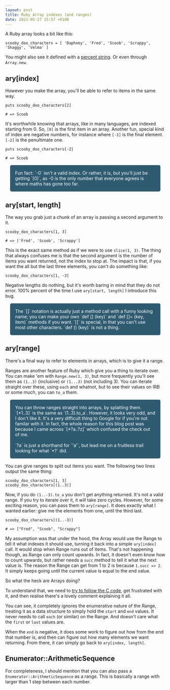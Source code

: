```yaml
---
layout: post
title: Ruby Array indexes (and ranges)
date: 2021-05-27 15:57 +0100
---
```


A Ruby array looks a bit like this:

```
scooby_doo_characters = [ 'Daphney', 'Fred', 'Scoob', 'Scrappy', 'Shaggy', 'Velma' ]
```

You might also see it defined with a [percent string][percent]. Or even through `Array.new`.

## ary[index]

However you make the array, you'll be able to refer to items in the same way.

```
puts scooby_doo_characters[2]

# => Scoob
```

It's worthwhile knowing that arrays, like in many languages, are indexed starting from 0. So, `[0]` is the first item in an array. Another fun, special kind of index are negative numbers, for instance where `[-1]` is the final element. `[-2]` is the penultimate one.

```
puts scooby_doo_characters[-2]

# => Scoob
```

<div style="border: 1px dashed #2f5b71; background-color: #2f5b71; border-radius: 5px; margin: 15px; padding: 15px; color: white;">
Fun fact: `-0` isn't a valid index. Or rather, it is, but you'll just be getting `[0]`, as -0 is the only number that everyone agrees is where maths has gone too far.
</div>

## ary[start, length]

The way you grab just a chunk of an array is passing a second argument to it.

```
scooby_doo_characters[1, 3]

# => ['Fred', 'Scoob', 'Scrappy']
```

This is the exact same method as if we were to use `slice(1, 3)`. The thing that always confuses me is that the second argument is the number of items you want returned, not the index to stop at. The impact is that, if you want the all but the last three elements, you can't do something like:

```
scooby_doo_characters[1, -3]
```

Negative lengths do nothing, but it's worth baring in mind that they do not error. 100% percent of the time I use `ary[start, length]` I introduce this bug.

<div style="border: 1px dashed #2f5b71; background-color: #2f5b71; border-radius: 5px; margin: 15px; padding: 15px; color: white;">
The `[]` notation is actually just a method call with a funny looking name; you can make your own `def [] (key)` and `def []= (key, item)` methods if you want. `[]` is special, in that you can't use most other characters. `def () (key)` is not a thing.
</div>

## ary[range]

There's a final way to refer to elements in arrays, which is to give it a range.

Ranges are another feature of Ruby which give you a thing to iterate over. You can make 'em with `Range.new(1, 3)`, but more frequently you'll see them as `(1..3)` (inclusive) or `(1...3)` (not including 3). You can iterate straight over these, using `each` and whatnot, but to see their values on IRB or some much, you can `to_a` them.

<div style="border: 1px dashed #2f5b71; background-color: #2f5b71; border-radius: 5px; margin: 15px; padding: 15px; color: white;">
You can throw ranges straight into arrays, by splatting them. `[*1..3]` is the same as `(1..3).to_a`. However, it looks very odd, and I don't like it. It's a very difficult thing to Google for if you're not familar with it. In fact, the whole reason for this blog post was because I came across `[*?a..?z]` which confused the check out of me.
<br />
<br />
`?a` is just a shorthand for `'a'`, but lead me on a fruitless trail looking for what `*?` did.
</div>

You can give ranges to split out items you want. The following two lines output the same thing:

```
scooby_doo_characters[1, 3]
scooby_doo_characters[(1..3)]
```

Now, if you do `(1..-3).to_a` you don't get anything returned. It's not a valid range. If you try to iterate over it, it will take zero cycles. However, for some exciting reason, you can pass them to `ary[range]`. It does exactly what I wanted earlier: give me the elements from one, until the third last.

```
scooby_doo_characters[(1..-3)]

# => ["Fred", "Scoob", "Scrappy"]
```

My assumption was that under the hood, the Array would use the Range to tell it what indexes it should use, turning it back into a simple `ary[index]` call. It would stop when Range runs out of items. That's not happening though, as Range can only count upwards. In fact, it doesn't even know how to count upwards, but rather needs a `succ` method to tell it what the next value is. The reason the Range can get from 1 to 2 is because `1.succ => 2`. It simply keeps going until the current value is equal to the end value.

So what the heck are Arrays doing?

To understand that, we need to [try to follow the C code][c-code], get frustrated with it, and then realise there's a lovely comment explaining it all.

You can see, it completely ignores the enumerative nature of the Range, treating it as a data structure to simply hold the `start` and `end` values. It never needs to call `each` (or similar) on the Range. And doesn't care what the `first` or `last` values are.

When the `end` is negative, it does some work to figure out how from the end that number is, and then can figure out how many elements we want returning. From there, it can simply go back to `ary[index, length]`.

## Enumerator::ArithmeticSequence

For completeness, I should mention that you can also pass a `Enumerator::ArithmeticSequence` as a range. This is basically a range with larger than 1 step between each number.

[percent]: https://docs.ruby-lang.org/en/2.0.0/syntax/literals_rdoc.html#label-Percent+Strings
[c-code]: https://github.com/ruby/ruby/blob/8b00bfb7c2c33827490c78a16c44b102cb0d724b/array.c#L1762
